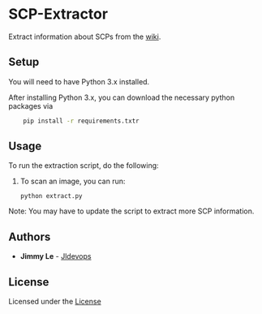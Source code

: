 # SCP-Extractor
Extract information about SCPs from the [wiki](http://www.scp-wiki.net/scp-series).


## Setup
You will need to have Python 3.x installed.

After installing Python 3.x, you can download the necessary python packages via
```bash
    pip install -r requirements.txtr
```

## Usage
To run the extraction script, do the following:

1. To scan an image, you can run:
    ```shell
    python extract.py
    ```

Note: You may have to update the script to extract more SCP information.

## Authors

* **Jimmy Le** - [Jldevops](https://github.com/jldevops)

## License

Licensed under the [License](LICENSE)
